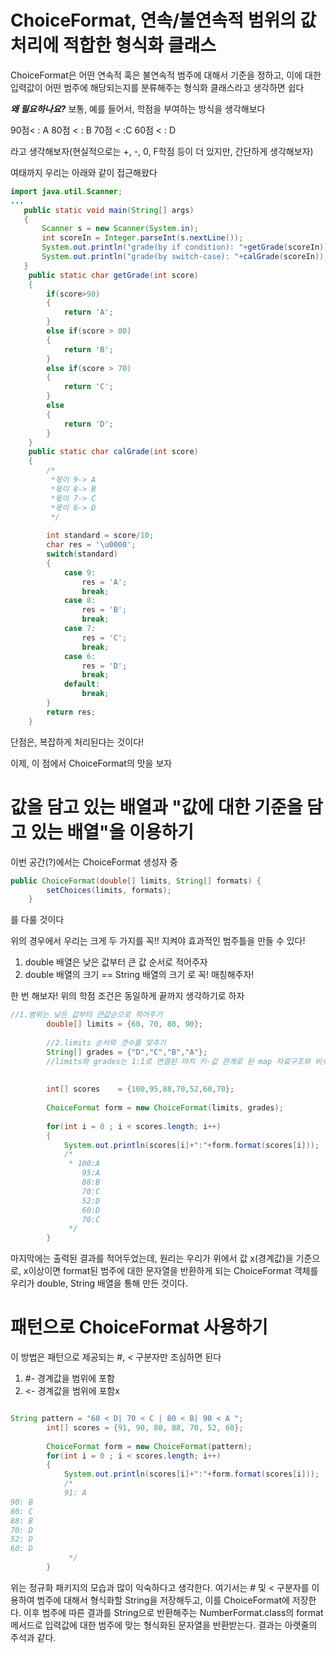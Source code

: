 ﻿# ChoiceFormat, 연속/불연속적 범위의 값 처리에 적합한 형식화 클래스

ChoiceFormat은 어떤 연속적 혹은 불연속적 범주에 대해서 기준을 정하고, 이에 대한 입력값이 어떤 범주에 해당되는지를 분류해주는 형식화 클래스라고 생각하면 쉽다

***왜 필요하나요?*** 
보통, 예를 들어서, 학점을 부여하는 방식을 생각해보다

90점< : A
80점 < : B
70점 < :C
60점 < : D

라고 생각해보자(현실적으로는 +, -, 0, F학점 등이 더 있지만, 간단하게 생각해보자)

여태까지 우리는 아래와 같이 접근해왔다

~~~java
import java.util.Scanner;
...
   public static void main(String[] args)
   {
	   Scanner s = new Scanner(System.in);
	   int scoreIn = Integer.parseInt(s.nextLine());
	   System.out.println("grade(by if condition): "+getGrade(scoreIn));
	   System.out.println("grade(by switch-case): "+calGrade(scoreIn));
   }
	public static char getGrade(int score)
	{
		if(score>90)
		{
			return 'A';
		}
		else if(score > 80)
		{
			return 'B';
		}
		else if(score > 70)
		{
			return 'C';
		}
		else
		{
			return 'D';
		}
	}
	public static char calGrade(int score)
	{
		/*
		 *몫이 9-> A
		 *몫이 8-> B
		 *몫이 7-> C
		 *몫이 6-> D 
		 */
		
		int standard = score/10;
		char res = '\u0000';
		switch(standard)
		{
			case 9:
				res = 'A';
				break;
			case 8:
				res = 'B';
				break;
			case 7:
				res = 'C';
				break;
			case 6:
				res = 'D';
				break;
			default:
				break;			
		}
		return res;
	}
~~~
단점은, 복잡하게 처리된다는 것이다!

이제, 이 점에서 ChoiceFormat의 맛을 보자

# 값을 담고 있는 배열과 "값에 대한 기준을 담고 있는 배열"을 이용하기

이번 공간(?)에서는 ChoiceFormat 생성자 중 
~~~java
public ChoiceFormat(double[] limits, String[] formats) {
        setChoices(limits, formats);
    }

~~~
를 다룰 것이다

위의 경우에서 우리는 크게 두 가지를 꼭!! 지켜야 
효과적인 범주틀을 만들 수 있다!

1. double 배열은 낮은 값부터 큰 값 순서로 적어주자
2. double 배열의 크기 == String 배열의 크기  로 꼭! 매칭해주자!

한 번 해보자! 위의 학점 조건은 동일하게 끝까지 생각하기로 하자

~~~java
//1.범위는 낮은 값부터 큰값순으로 적어주기
		double[] limits = {60, 70, 80, 90};
		
		//2.limits 순서와 갯수를 맞추기
		String[] grades = {"D","C","B","A"};
		//limits와 grades는 1:1로 연결된 마치 키-값 관계로 된 map 자료구조와 비슷!
		
		
		int[] scores    = {100,95,88,70,52,60,70};
		
		ChoiceFormat form = new ChoiceFormat(limits, grades);
		
		for(int i = 0 ; i < scores.length; i++)
		{
			System.out.println(scores[i]+":"+form.format(scores[i]));
			/*
			 * 100:A
				95:A
				88:B
				70:C
				52:D
				60:D
				70:C
			 */
		}
~~~
마지막에는 출력된 결과를 적어두었는데, 원리는 우리가 위에서 값 x(경계값)을 기준으로, x이상이면 format된 범주에 대한 문자열을 반환하게 되는 ChoiceFormat 객체를 우리가 double, String 배열을 통해 만든 것이다.


# 패턴으로 ChoiceFormat 사용하기

이 방법은 패턴으로 제공되는 #, < 구분자만 조심하면 된다
1. #- 경계값을 범위에 포함
2. <- 경계값을 범위에 포함x

~~~java

String pattern = "60 < D| 70 < C | 80 < B| 90 < A ";
		int[] scores = {91, 90, 80, 88, 70, 52, 60};
		
		ChoiceFormat form = new ChoiceFormat(pattern);
		for(int i = 0 ; i < scores.length; i++)
		{
			System.out.println(scores[i]+":"+form.format(scores[i]));
			/*
			91: A 
90: B
80: C 
88: B
70: D
52: D
60: D
			 */
		}
~~~

위는 정규화 패키지의 모습과 많이 익숙하다고 생각한다. 여기서는 # 및 < 구분자를 이용하여 범주에 대해서 형식화할 String을 저장해두고, 이를 ChoiceFormat에 저장한다. 이후 범주에 따른 결과를 String으로 반환해주는 NumberFormat.class의 format 메서드로 입력값에 대한 범주에 맞는 형식화된 문자열을 반환받는다. 결과는 아랫줄의 주석과 같다.
